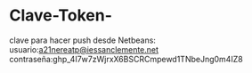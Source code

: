# Clave-Token-
clave para hacer push desde Netbeans:
  usuario:a21nereatp@iessanclemente.net
  contraseña: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
